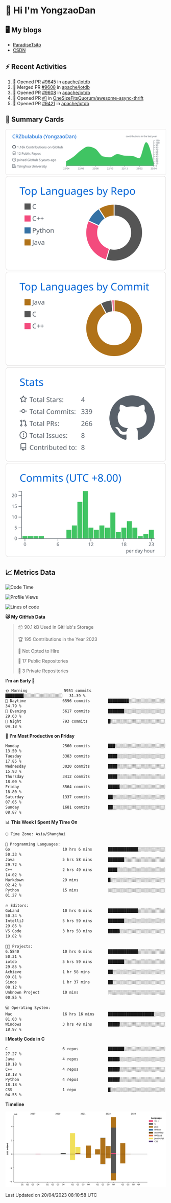 # 👋 Hi I'm YongzaoDan

## 🖥 My blogs
  + [ParadiseTsito](https://www.paradisetsito.love/)
  + [CSDN](https://blog.csdn.net/CRZbulabula?type=blog)

## ⚡ Recent Activities
<!--START_SECTION:activity-->
1. 💪 Opened PR [#9645](https://github.com/apache/iotdb/pull/9645) in [apache/iotdb](https://github.com/apache/iotdb)
2. 🎉 Merged PR [#9608](https://github.com/apache/iotdb/pull/9608) in [apache/iotdb](https://github.com/apache/iotdb)
3. 💪 Opened PR [#9608](https://github.com/apache/iotdb/pull/9608) in [apache/iotdb](https://github.com/apache/iotdb)
4. 💪 Opened PR [#1](https://github.com/OneSizeFitsQuorum/awesome-async-thrift/pull/1) in [OneSizeFitsQuorum/awesome-async-thrift](https://github.com/OneSizeFitsQuorum/awesome-async-thrift)
5. 💪 Opened PR [#9421](https://github.com/apache/iotdb/pull/9421) in [apache/iotdb](https://github.com/apache/iotdb)
<!--END_SECTION:activity-->

## 🎑 Summary Cards

[![](https://raw.githubusercontent.com/CRZbulabula/CRZbulabula/main/profile-summary-card-output/github/0-profile-details.svg)](https://github.com/vn7n24fzkq/github-profile-summary-cards)
[![](https://raw.githubusercontent.com/CRZbulabula/CRZbulabula/main/profile-summary-card-output/github/1-repos-per-language.svg)](https://github.com/vn7n24fzkq/github-profile-summary-cards) [![](https://raw.githubusercontent.com/CRZbulabula/CRZbulabula/main/profile-summary-card-output/github/2-most-commit-language.svg)](https://github.com/vn7n24fzkq/github-profile-summary-cards)
[![](https://raw.githubusercontent.com/CRZbulabula/CRZbulabula/main/profile-summary-card-output/github/3-stats.svg)](https://github.com/vn7n24fzkq/github-profile-summary-cards) [![](https://raw.githubusercontent.com/CRZbulabula/CRZbulabula/main/profile-summary-card-output/github/4-productive-time.svg)](https://github.com/vn7n24fzkq/github-profile-summary-cards)

## 📈 Metrics Data

<!--START_SECTION:waka-->
![Code Time](http://img.shields.io/badge/Code%20Time-72%20hrs%2041%20mins-blue)

![Profile Views](http://img.shields.io/badge/Profile%20Views-0-blue)

![Lines of code](https://img.shields.io/badge/From%20Hello%20World%20I%27ve%20Written-16.5%20million%20lines%20of%20code-blue)

**🐱 My GitHub Data** 

> 📦 90.1 kB Used in GitHub's Storage 
 > 
> 🏆 195 Contributions in the Year 2023
 > 
> 🚫 Not Opted to Hire
 > 
> 📜 17 Public Repositories 
 > 
> 🔑 3 Private Repositories 
 > 
**I'm an Early 🐤** 

```text
🌞 Morning                5951 commits        ████████░░░░░░░░░░░░░░░░░   31.39 % 
🌆 Daytime                6596 commits        █████████░░░░░░░░░░░░░░░░   34.79 % 
🌃 Evening                5617 commits        ███████░░░░░░░░░░░░░░░░░░   29.63 % 
🌙 Night                  793 commits         █░░░░░░░░░░░░░░░░░░░░░░░░   04.18 % 
```
📅 **I'm Most Productive on Friday** 

```text
Monday                   2560 commits        ███░░░░░░░░░░░░░░░░░░░░░░   13.50 % 
Tuesday                  3383 commits        ████░░░░░░░░░░░░░░░░░░░░░   17.85 % 
Wednesday                3020 commits        ████░░░░░░░░░░░░░░░░░░░░░   15.93 % 
Thursday                 3412 commits        ████░░░░░░░░░░░░░░░░░░░░░   18.00 % 
Friday                   3564 commits        █████░░░░░░░░░░░░░░░░░░░░   18.80 % 
Saturday                 1337 commits        ██░░░░░░░░░░░░░░░░░░░░░░░   07.05 % 
Sunday                   1681 commits        ██░░░░░░░░░░░░░░░░░░░░░░░   08.87 % 
```


📊 **This Week I Spent My Time On** 

```text
🕑︎ Time Zone: Asia/Shanghai

💬 Programming Languages: 
Go                       10 hrs 6 mins       █████████████░░░░░░░░░░░░   50.33 % 
Java                     5 hrs 58 mins       ███████░░░░░░░░░░░░░░░░░░   29.72 % 
C++                      2 hrs 49 mins       ████░░░░░░░░░░░░░░░░░░░░░   14.02 % 
Markdown                 29 mins             █░░░░░░░░░░░░░░░░░░░░░░░░   02.42 % 
Python                   15 mins             ░░░░░░░░░░░░░░░░░░░░░░░░░   01.27 % 

🔥 Editors: 
GoLand                   10 hrs 6 mins       █████████████░░░░░░░░░░░░   50.34 % 
IntelliJ                 5 hrs 59 mins       ███████░░░░░░░░░░░░░░░░░░   29.85 % 
VS Code                  3 hrs 58 mins       █████░░░░░░░░░░░░░░░░░░░░   19.82 % 

🐱‍💻 Projects: 
6.5840                   10 hrs 6 mins       █████████████░░░░░░░░░░░░   50.31 % 
iotdb                    5 hrs 59 mins       ███████░░░░░░░░░░░░░░░░░░   29.85 % 
Achieve                  1 hr 58 mins        ██░░░░░░░░░░░░░░░░░░░░░░░   09.81 % 
Sinos                    1 hr 37 mins        ██░░░░░░░░░░░░░░░░░░░░░░░   08.12 % 
Unknown Project          10 mins             ░░░░░░░░░░░░░░░░░░░░░░░░░   00.85 % 

💻 Operating System: 
Mac                      16 hrs 16 mins      ████████████████████░░░░░   81.03 % 
Windows                  3 hrs 48 mins       █████░░░░░░░░░░░░░░░░░░░░   18.97 % 
```

**I Mostly Code in C** 

```text
C                        6 repos             ███████░░░░░░░░░░░░░░░░░░   27.27 % 
Java                     4 repos             █████░░░░░░░░░░░░░░░░░░░░   18.18 % 
C++                      4 repos             █████░░░░░░░░░░░░░░░░░░░░   18.18 % 
Python                   4 repos             █████░░░░░░░░░░░░░░░░░░░░   18.18 % 
CSS                      1 repo              █░░░░░░░░░░░░░░░░░░░░░░░░   04.55 % 
```



**Timeline**

![Lines of Code chart](https://raw.githubusercontent.com/CRZbulabula/CRZbulabula/main/assets/bar_graph.png)


 Last Updated on 20/04/2023 08:10:58 UTC
<!--END_SECTION:waka-->

